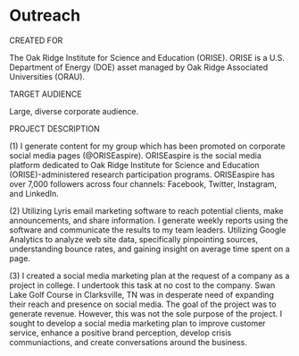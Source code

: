 # Outreach
CREATED FOR									

The Oak Ridge Institute for Science and Education (ORISE). ORISE is a U.S. Department of Energy (DOE) asset managed by Oak Ridge Associated Universities (ORAU).																		
									
TARGET AUDIENCE									

Large, diverse corporate audience.									
									
PROJECT DESCRIPTION									

(1) I generate content for my group which has been promoted on corporate social media pages (@ORISEaspire). ORISEaspire is the social media platform dedicated to Oak Ridge Institute for Science and Education (ORISE)-administered research participation programs. ORISEaspire has over 7,000 followers across four channels: Facebook, Twitter, Instagram, and LinkedIn. 

(2) Utilizing Lyris email marketing software to reach potential clients, make announcements, and share information. I generate weekly reports using the software and communicate the results to my team leaders. Utilizing Google Analytics to analyze web site data, specifically pinpointing sources, understanding bounce rates, and gaining insight on average time spent on a page.

(3) I created a social media marketing plan at the request of a company as a project in college. I undertook this task at no cost to the company. Swan Lake Golf Course in Clarksville, TN was in desperate need of expanding their reach and presence on social media. The goal of the project was to generate revenue. However, this was not the sole purpose of the project. I sought to develop a social media marketing plan to improve customer service, enhance a positive brand perception, develop crisis communiactions, and create conversations around the business. 

